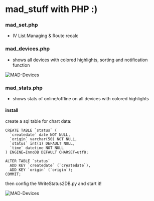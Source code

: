 # mad_stuff with PHP :)

### mad_set.php
- IV List Managing &amp; Route recalc

### mad_devices.php
- shows all devices with colored highlights, sorting and notification function

![MAD-Devices](https://raw.githubusercontent.com/Micha854/mad_stuff/master/20200111_164238.jpg)

### mad_stats.php
- shows stats of online/offline on all devices with colored highlights

#### install

create a sql table for chart data:

```
CREATE TABLE `status` (
  `createdate` date NOT NULL,
  `origin` varchar(50) NOT NULL,
  `status` int(1) DEFAULT NULL,
  `time` datetime NOT NULL
) ENGINE=InnoDB DEFAULT CHARSET=utf8;

ALTER TABLE `status`
  ADD KEY `createdate` (`createdate`),
  ADD KEY `origin` (`origin`);
COMMIT;
```

then config the WriteStatus2DB.py and start it!

![MAD-Devices](https://raw.githubusercontent.com/Micha854/mad_stuff/master/chart.png)
